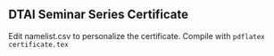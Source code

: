 DTAI Seminar Series Certificate
-------------
Edit namelist.csv to personalize the certificate.
Compile with
``pdflatex certificate.tex``